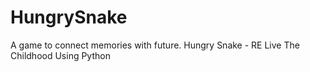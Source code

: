 # HungrySnake
A game to connect memories with future.
Hungry Snake - RE Live The Childhood Using Python
